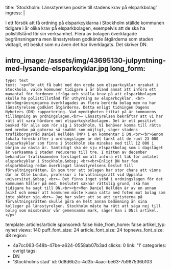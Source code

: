 title: 'Stockholm: Länsstyrelsen positiv till stadens krav på elsparkbolag'
ingress: |
  <p>I ett försök att få ordning på elsparkcyklarna i Stockholm ställde kommunen tidigare i år olika krav på elsparkbolagen, exempelvis att de ska ha polistillstånd för sin verksamhet. Flera av bolagen överklagade begränsningarna men länsstyrelsen godkände åtgärderna som staden vidtagit, ett beslut som nu även det har överklagats. Det skriver DN.
  </p>
  
intro_image: /assets/img/43695130-julpyntning-med-lysande-elsparkcyklar.jpg
long_form:
  -
    type: text
    text: '<p>För att få bukt med den oreda som elsparkcyklar orsakat i Stockholm, valde kommunen tidigare i år bland annat att införa ett maxantal för fordonen ifråga och ställa krav på att elsparkbolagen skulle ha polistillstånd för uthyrning av elsparkcyklar. <br><br>Begränsningarna överklagades av flera berörda bolag men nu har länsstyrelsen godkänt åtgärderna. Detta enligt tidningen Dagens Nyheters (DN) rapportering. Vad myndigheten tittat på är kommunens tillämpning av ordningslagen.<br>– Länsstyrelsen bekräftar att vi har rätt att vara hårdare mot elsparkcykelbolagen. Det är ett positivt besked för alla som rör sig i Stockholm. Vi behöver komma till rätta med oredan på gatorna så snabbt som möjligt, säger stadens trafikborgarråd Daniel Helldén (MP) i en kommentar i DN.<br><br>Genom lokala föreskrifter i ordningslagen är det tänkt att de runt 23 000 elsparksyklar som finns i Stockholm ska minskas ned till 12 000 i början av nästa år. Samtidigt ska de sju elsparkbolag som i dagsläget är verksamma i staden reduceras till tre. I mitten av december behandlar trafiknämnden förslaget om att införa ett tak för antalet elsparkcyklar i Stockholm.&nbsp; <br><br>Enligt DN har fem elsparkbolag redan överklagat länsstyrelsens beslut till förvaltningsrätten. En som tror att bolagen har stor chans att vinna där är Olle Lundin, professor i förvaltningsrätt vid Uppsala universitet.&nbsp; <br>– Det finns inget stöd i ordningslagen för det kommunen håller på med. Beslutet saknar rättslig grund, ska han tidigare ha sagt till DN.<br><br>Men Daniel Helldén är av en annan åsikt och menar att kommunen måste kunna sätta ned foten mot bolag som inte sköter sig.<br>– Jag har svårt att se att juristerna på förvaltningsrätten skulle göra en helt annan bedömning än sina kollegor på länsstyrelsen. Stockholm måste ha rätt att säga nej till bolag som missbrukar vår gemensamma mark, säger han i DN:s artikel.</p>'
template: articles/article
sponsored: false
hide_from_home: false
artikel_typ: nyhet
views: 140
puff_font_size: 24
article_font_size: 24
topnews_font_size: 48
region:
  - 4a7cc063-548b-47be-a624-0558ab07b3ad
clicks: 0
link: '1'
categories: ovrigt
tags:
  - DN
  - 'Stockholms stad'
id: 0d8d6b2c-4d3b-4aac-be63-7b987536b103

